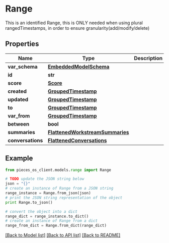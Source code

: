 # Range

This is an identified Range, this is ONLY needed when using plural rangedTimestamps, in order to ensure granularity(add/modify/delete)

## Properties
Name | Type | Description | Notes
------------ | ------------- | ------------- | -------------
**var_schema** | [**EmbeddedModelSchema**](EmbeddedModelSchema.md) |  | [optional] 
**id** | **str** |  | 
**score** | [**Score**](Score.md) |  | [optional] 
**created** | [**GroupedTimestamp**](GroupedTimestamp.md) |  | 
**updated** | [**GroupedTimestamp**](GroupedTimestamp.md) |  | 
**to** | [**GroupedTimestamp**](GroupedTimestamp.md) |  | [optional] 
**var_from** | [**GroupedTimestamp**](GroupedTimestamp.md) |  | [optional] 
**between** | **bool** |  | [optional] 
**summaries** | [**FlattenedWorkstreamSummaries**](FlattenedWorkstreamSummaries.md) |  | [optional] 
**conversations** | [**FlattenedConversations**](FlattenedConversations.md) |  | [optional] 

## Example

```python
from pieces_os_client.models.range import Range

# TODO update the JSON string below
json = "{}"
# create an instance of Range from a JSON string
range_instance = Range.from_json(json)
# print the JSON string representation of the object
print Range.to_json()

# convert the object into a dict
range_dict = range_instance.to_dict()
# create an instance of Range from a dict
range_from_dict = Range.from_dict(range_dict)
```
[[Back to Model list]](../README.md#documentation-for-models) [[Back to API list]](../README.md#documentation-for-api-endpoints) [[Back to README]](../README.md)


